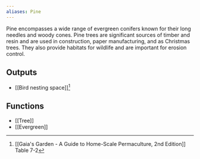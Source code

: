 ```yaml
---
aliases: Pine
---
```

Pine encompasses a wide range of evergreen conifers known for their long needles and woody cones. Pine trees are significant sources of timber and resin and are used in construction, paper manufacturing, and as Christmas trees. They also provide habitats for wildlife and are important for erosion control.
## Outputs
- [[Bird nesting space]][^1]

## Functions
- [[Tree]]
- [[Evergreen]]

[^1]: [[Gaia's Garden - A Guide to Home-Scale Permaculture, 2nd Edition]] Table 7-2